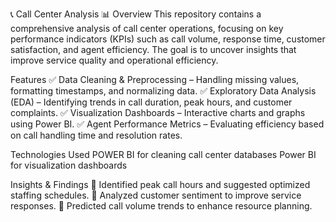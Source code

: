 📞 Call Center Analysis 📊
Overview
This repository contains a comprehensive analysis of call center operations, focusing on key performance indicators (KPIs) such as call volume, response time, customer satisfaction, and agent efficiency. The goal is to uncover insights that improve service quality and operational efficiency.

Features
✅ Data Cleaning & Preprocessing – Handling missing values, formatting timestamps, and normalizing data.
✅ Exploratory Data Analysis (EDA) – Identifying trends in call duration, peak hours, and customer complaints.
✅ Visualization Dashboards – Interactive charts and graphs using Power BI.
✅ Agent Performance Metrics – Evaluating efficiency based on call handling time and resolution rates.

Technologies Used
POWER BI for cleaning call center databases
Power BI for visualization dashboards

Insights & Findings
📌 Identified peak call hours and suggested optimized staffing schedules.
📌 Analyzed customer sentiment to improve service responses.
📌 Predicted call volume trends to enhance resource planning.
